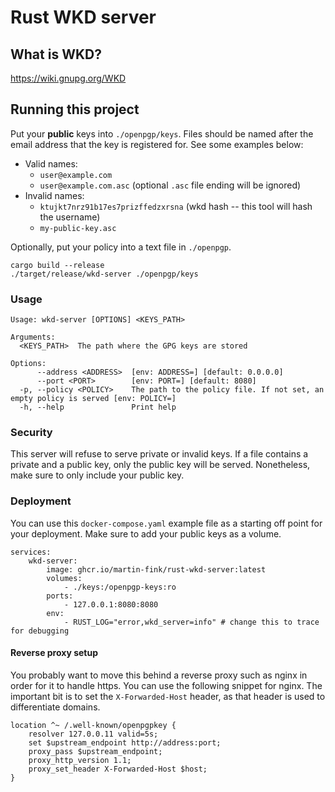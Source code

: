 # Rust WKD server

## What is WKD?

https://wiki.gnupg.org/WKD

## Running this project

Put your __public__ keys into `./openpgp/keys`.
Files should be named after the email address that the key is registered for.
See some examples below:

- Valid names:
  - `user@example.com`
  - `user@example.com.asc` (optional `.asc` file ending will be ignored)
- Invalid names:
  - `ktujkt7nrz91b17es7prizffedzxrsna` (wkd hash -- this tool will hash the username)
  - `my-public-key.asc`

Optionally, put your policy into a text file in `./openpgp`.

```shell
cargo build --release
./target/release/wkd-server ./openpgp/keys
```

### Usage

```
Usage: wkd-server [OPTIONS] <KEYS_PATH>

Arguments:
  <KEYS_PATH>  The path where the GPG keys are stored

Options:
      --address <ADDRESS>  [env: ADDRESS=] [default: 0.0.0.0]
      --port <PORT>        [env: PORT=] [default: 8080]
  -p, --policy <POLICY>    The path to the policy file. If not set, an empty policy is served [env: POLICY=]
  -h, --help               Print help
```

### Security

This server will refuse to serve private or invalid keys.
If a file contains a private and a public key, only the public key will be served.
Nonetheless, make sure to only include your public key.

### Deployment

You can use this `docker-compose.yaml` example file as a starting off point for your
deployment. Make sure to add your public keys as a volume.

```
services:
    wkd-server:
        image: ghcr.io/martin-fink/rust-wkd-server:latest
        volumes:
            - ./keys:/openpgp-keys:ro
        ports:
            - 127.0.0.1:8080:8080
        env:
            - RUST_LOG="error,wkd_server=info" # change this to trace for debugging
```

#### Reverse proxy setup

You probably want to move this behind a reverse proxy such as nginx in order for it to handle https.
You can use the following snippet for nginx.
The important bit is to set the `X-Forwarded-Host` header, as that header is used to differentiate domains.

```nginx
location ^~ /.well-known/openpgpkey {
    resolver 127.0.0.11 valid=5s;
    set $upstream_endpoint http://address:port;
    proxy_pass $upstream_endpoint;
    proxy_http_version 1.1;
    proxy_set_header X-Forwarded-Host $host;
}
```

